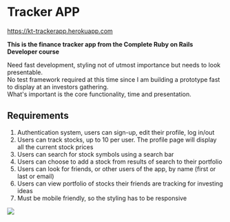 # Tracker APP
https://kt-trackerapp.herokuapp.com

<b>This is the finance tracker app from the Complete Ruby on Rails Developer course</b>

Need fast development, styling not of utmost importance but needs to look presentable. <br />
No test framework required at this time since I am building a prototype fast to display at an investors gathering. <br/>
What's important is the core functionality, time and presentation.

## Requirements

1. Authentication system, users can sign-up, edit their profile, log in/out
2. Users can track stocks, up to 10 per user. The profile page will display all the current stock prices
3. Users can search for stock symbols using a search bar
4. Users can choose to add a stock from results of search to their portfolio
5. Users can look for friends, or other users of the app, by name (first or last or email)
6. Users can view portfolio of stocks their friends are tracking for investing ideas
7. Must be mobile friendly, so the styling has to be responsive



![](https://i.imgur.com/JokDarZ.png)